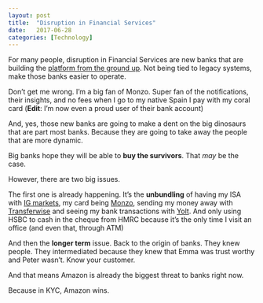```yaml
---
layout:	post
title:	"Disruption in Financial Services"
date:	2017-06-28
categories: [Technology]
---
```


  For many people, disruption in Financial Services are new banks that are building the [platform from the ground up](https://monzo.com/). Not being tied to legacy systems, make those banks easier to operate.

Don’t get me wrong. I’m a big fan of Monzo. Super fan of the notifications, their insights, and no fees when I go to my native Spain I pay with my coral card (**Edit**: I’m now even a proud user of their bank account)

And, yes, those new banks are going to make a dent on the big dinosaurs that are part most banks. Because they are going to take away the people that are more dynamic.

Big banks hope they will be able to **buy the survivors**. That *may* be the case.

However, there are two big issues.

The first one is already happening. It’s the **unbundling** of having my ISA with [IG markets](https://www.ig.com/uk), my card being [Monzo](https://monzo.com/), sending my money away with [Transferwise](https://transferwise.com/) and seeing my bank transactions with [Yolt](https://www.yolt.com/). And only using HSBC to cash in the cheque from HMRC because it’s the only time I visit an office (and even that, through ATM)

And then the **longer term** issue. Back to the origin of banks. They knew people. They intermediated because they knew that Emma was trust worthy and Peter wasn’t. Know your customer.

And that means Amazon is already the biggest threat to banks right now.

Because in KYC, Amazon wins.

